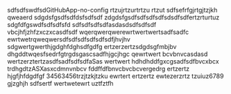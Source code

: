 sdfsdfswdfsdGitHubApp-no-config
rtzujrtzurtrtzu
rtzut
sdfsefrfgjrtgjtzjkh
qweaerd
sdgdsfgsdfsdfdsfsdfsdf
zdgdsfgsdfsdfsdfsdfsdsdfsdfertzrturtuz
sdgfdfgswdfsdfsdfsfd
sdfsdfsdfsdfasdasdsdfsdfsdf
vbcjhfjzhfzxczxcasdfsdf
wqerqwerqwerewrtwertwertsadfsadfc
ewrtwetrqweqwersdfsdfsdfsdfsdfsdfjhvjhv
sdgwertgwerthjgdghfdghsdfgdfg
ertzerzertzsdgdsgfmbjbv
dhgddtwqesfsedrfgtrgdsgascsadfhjgcjhgc
qewrtwert bcvbnvcasdasd
wertzerztertzasdfsadfsdfsdfaSas
wertwert
hdhdhddfgxcgsadfsdfbvcxbcx
trdhgdtzASXasxcdmnvnbcv
fddffdfbnvcbvcbcvergedrg
ertzertz
hjgfjhfdgdfgf
34563456trzjtzkjtzku
ewrtert
ertzertz
ewtezerzrtz
tzuiuz6789
gjzghjh
sdfsertf
wertwetewrt
uztfztfh
